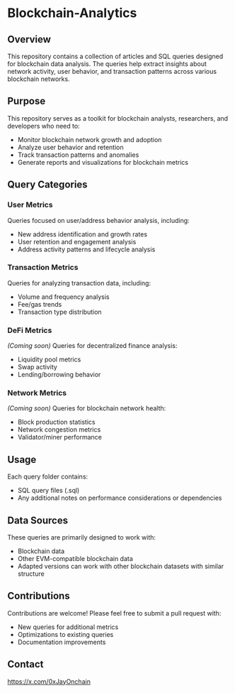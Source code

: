 # Blockchain-Analytics

## Overview
This repository contains a collection of articles and SQL queries designed for blockchain data analysis. The queries help extract insights about network activity, user behavior, and transaction patterns across various blockchain networks.

## Purpose
This repository serves as a toolkit for blockchain analysts, researchers, and developers who need to:
- Monitor blockchain network growth and adoption
- Analyze user behavior and retention
- Track transaction patterns and anomalies
- Generate reports and visualizations for blockchain metrics

## Query Categories

### User Metrics
Queries focused on user/address behavior analysis, including:
- New address identification and growth rates
- User retention and engagement analysis
- Address activity patterns and lifecycle analysis

### Transaction Metrics
Queries for analyzing transaction data, including:
- Volume and frequency analysis
- Fee/gas trends
- Transaction type distribution

### DeFi Metrics
*(Coming soon)* Queries for decentralized finance analysis:
- Liquidity pool metrics
- Swap activity
- Lending/borrowing behavior

### Network Metrics
*(Coming soon)* Queries for blockchain network health:
- Block production statistics
- Network congestion metrics
- Validator/miner performance

## Usage
Each query folder contains:
- SQL query files (.sql)
- Any additional notes on performance considerations or dependencies

## Data Sources
These queries are primarily designed to work with:
- Blockchain data
- Other EVM-compatible blockchain data
- Adapted versions can work with other blockchain datasets with similar structure

## Contributions
Contributions are welcome! Please feel free to submit a pull request with:
- New queries for additional metrics
- Optimizations to existing queries
- Documentation improvements

## Contact
https://x.com/0xJayOnchain
